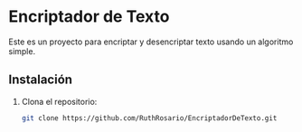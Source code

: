 # Encriptador de Texto

Este es un proyecto para encriptar y desencriptar texto usando un algoritmo simple.

## Instalación

1. Clona el repositorio:
   ```bash
   git clone https://github.com/RuthRosario/EncriptadorDeTexto.git
